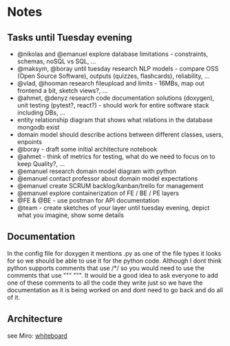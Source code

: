 # Notes

## Tasks until Tuesday evening

- @nikolas and @emanuel explore database limitations - constraints, schemas, noSQL vs SQL, ...
- @maksym, @boray until tuesday research NLP models - compare OSS (Open Source Software), outputs (quizzes, flashcards), reliability, ...
- @vlad, @hooman research fileupload and limits - 16MBs, map out frontend a bit, sketch views?, ...
- @ahmet, @denyz research code documentation solutions (doxygen), unit testing (pytest?, react?) - should work for entire software stack including DBs, ...
- entity relationship diagram that shows what relations in the database mongodb exist
- domain model should describe actions between different classes, users, enpoints
- @boray - draft some initial architecture notebook
- @ahmet - think of metrics for testing, what do we need to focus on to keep Quality?, ...
- @emanuel research domain model diagram with python
- @emanuel contact professor about domain model expectations
- @emanuel create SCRUM backlog/kanban/trello for management
- @emanuel explore containerization of FE / BE / PE layers
- @FE & @BE - use postman for API documentation
- @team - create sketches of your layer until tuesday evening, depict what you imagine, show some details

## Documentation

In the config file for doxygen it mentions .py as one of the file types it looks for so we should be able to use it for the python code. Although I dont think python supports comments that use /*/ so you would need to use the comments that use """ """. It would be a good idea to ask everyone to add one of these comments to all the code they write just so we have the documentation as it is being worked on and dont need to go back and do all of it.

## Architecture

see Miro: [whiteboard](https://miro.com/app/board/uXjVJ_iFi10=/)

